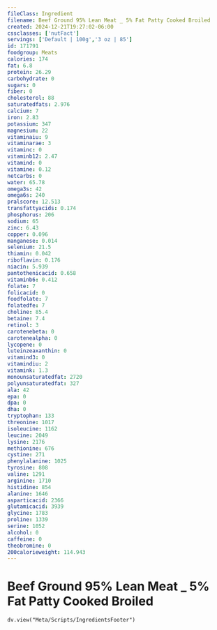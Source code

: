 ```yaml
---
fileClass: Ingredient
filename: Beef Ground 95% Lean Meat _ 5% Fat Patty Cooked Broiled
created: 2024-12-21T19:27:02-06:00
cssclasses: ['nutFact']
servings: ['Default | 100g','3 oz | 85']
id: 171791
foodgroup: Meats
calories: 174
fat: 6.8
protein: 26.29
carbohydrate: 0
sugars: 0
fiber: 0
cholesterol: 88
saturatedfats: 2.976
calcium: 7
iron: 2.83
potassium: 347
magnesium: 22
vitaminaiu: 9
vitaminarae: 3
vitaminc: 0
vitaminb12: 2.47
vitamind: 0
vitamine: 0.12
netcarbs: 0
water: 65.78
omega3s: 42
omega6s: 240
pralscore: 12.513
transfattyacids: 0.174
phosphorus: 206
sodium: 65
zinc: 6.43
copper: 0.096
manganese: 0.014
selenium: 21.5
thiamin: 0.042
riboflavin: 0.176
niacin: 5.939
pantothenicacid: 0.658
vitaminb6: 0.412
folate: 7
folicacid: 0
foodfolate: 7
folatedfe: 7
choline: 85.4
betaine: 7.4
retinol: 3
carotenebeta: 0
carotenealpha: 0
lycopene: 0
luteinzeaxanthin: 0
vitamind3: 0
vitamindiu: 2
vitamink: 1.3
monounsaturatedfat: 2720
polyunsaturatedfat: 327
ala: 42
epa: 0
dpa: 0
dha: 0
tryptophan: 133
threonine: 1017
isoleucine: 1162
leucine: 2049
lysine: 2176
methionine: 676
cystine: 271
phenylalanine: 1025
tyrosine: 808
valine: 1291
arginine: 1710
histidine: 854
alanine: 1646
asparticacid: 2366
glutamicacid: 3939
glycine: 1783
proline: 1339
serine: 1052
alcohol: 0
caffeine: 0
theobromine: 0
200calorieweight: 114.943
---
```


# Beef Ground 95% Lean Meat _ 5% Fat Patty Cooked Broiled

```dataviewjs
dv.view("Meta/Scripts/IngredientsFooter")
```